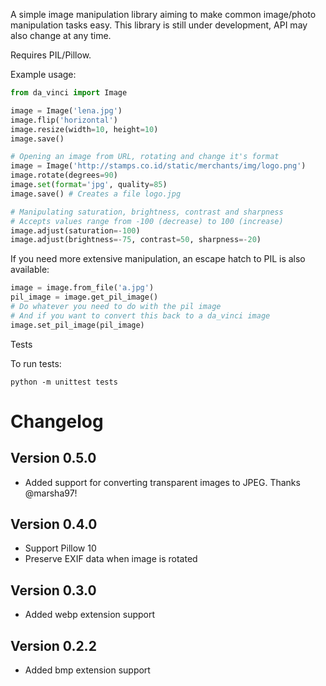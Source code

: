 A simple image manipulation library aiming to make common image/photo
manipulation tasks easy. This library is still under development, API
may also change at any time.

Requires PIL/Pillow.

Example usage:

```python
from da_vinci import Image

image = Image('lena.jpg')
image.flip('horizontal')
image.resize(width=10, height=10)
image.save()

# Opening an image from URL, rotating and change it's format
image = Image('http://stamps.co.id/static/merchants/img/logo.png')
image.rotate(degrees=90)
image.set(format='jpg', quality=85)
image.save() # Creates a file logo.jpg

# Manipulating saturation, brightness, contrast and sharpness
# Accepts values range from -100 (decrease) to 100 (increase)
image.adjust(saturation=-100)
image.adjust(brightness=-75, contrast=50, sharpness=-20)
```

If you need more extensive manipulation, an escape hatch to PIL is also
available:

```python
image = image.from_file('a.jpg')
pil_image = image.get_pil_image()
# Do whatever you need to do with the pil image
# And if you want to convert this back to a da_vinci image
image.set_pil_image(pil_image)
```

Tests

To run tests:

```console
python -m unittest tests
```

# Changelog

## Version 0.5.0
* Added support for converting transparent images to JPEG. Thanks @marsha97!

## Version 0.4.0
* Support Pillow 10
* Preserve EXIF data when image is rotated

## Version 0.3.0
* Added webp extension support

## Version 0.2.2
* Added bmp extension support
